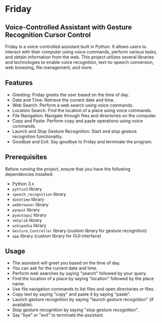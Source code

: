 # Friday
## Voice-Controlled Assistant with Gesture Recognition Cursor Control

Friday is a voice-controlled assistant built in Python. It allows users to interact with their computer using voice commands, perform various tasks, and obtain information from the web. This project utilizes several libraries and technologies to enable voice recognition, text-to-speech conversion, web browsing, file management, and more.

## Features
- Greeting: Friday greets the user based on the time of day.
- Date and Time: Retrieve the current date and time.
- Web Search: Perform a web search using voice commands.
- Location Search: Find the location of a place using voice commands.
- File Navigation: Navigate through files and directories on the computer.
- Copy and Paste: Perform copy and paste operations using voice commands.
- Launch and Stop Gesture Recognition: Start and stop gesture recognition functionality.
- Goodbye and Exit: Say goodbye to Friday and terminate the program.

## Prerequisites
Before running the project, ensure that you have the following dependencies installed:
- Python 3.x
- `pyttsx3` library
- `speech_recognition` library
- `datetime` library
- `webbrowser` library
- `pynput` library
- `pyautogui` library
- `smtplib` library
- `wikipedia` library
- `Gesture_Controller` library (custom library for gesture recognition)
- `app` library (custom library for GUI interface)

## Usage
- The assistant will greet you based on the time of day.
- You can ask for the current date and time.
- Perform web searches by saying "search" followed by your query.
- Find the location of a place by saying "location" followed by the place name.
- Use file navigation commands to list files and open directories or files.
- Copy text by saying "copy" and paste it by saying "paste".
- Launch gesture recognition by saying "launch gesture recognition" (if available).
- Stop gesture recognition by saying "stop gesture recognition".
- Say "bye" or "exit" to terminate the assistant.
